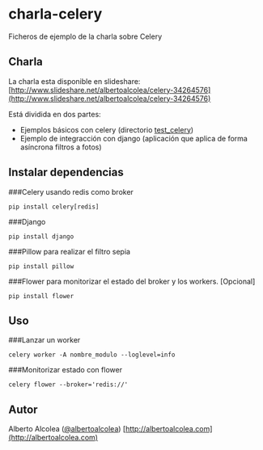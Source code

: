 charla-celery
=============

Ficheros de ejemplo de la charla sobre Celery


Charla
------
La charla esta disponible en slideshare: [http://www.slideshare.net/albertoalcolea/celery-34264576](http://www.slideshare.net/albertoalcolea/celery-34264576)

Está dividida en dos partes:
 * Ejemplos básicos con celery (directorio [test_celery](https://github.com/albertoalcolea/charla-celery/tree/master/test_celery))
 * Ejemplo de integracción con django (aplicación que aplica de forma asíncrona filtros a fotos)


Instalar dependencias
---------------------
###Celery usando redis como broker

    pip install celery[redis]

###Django

    pip install django

###Pillow para realizar el filtro sepia

    pip install pillow

###Flower para monitorizar el estado del broker y los workers. [Opcional]

    pip install flower


Uso
---
###Lanzar un worker

    celery worker -A nombre_modulo --loglevel=info

###Monitorizar estado con flower

    celery flower --broker='redis://'


Autor
-----
Alberto Alcolea ([@albertoalcolea](https://twitter.com/albertoalcolea))
[http://albertoalcolea.com](http://albertoalcolea.com)